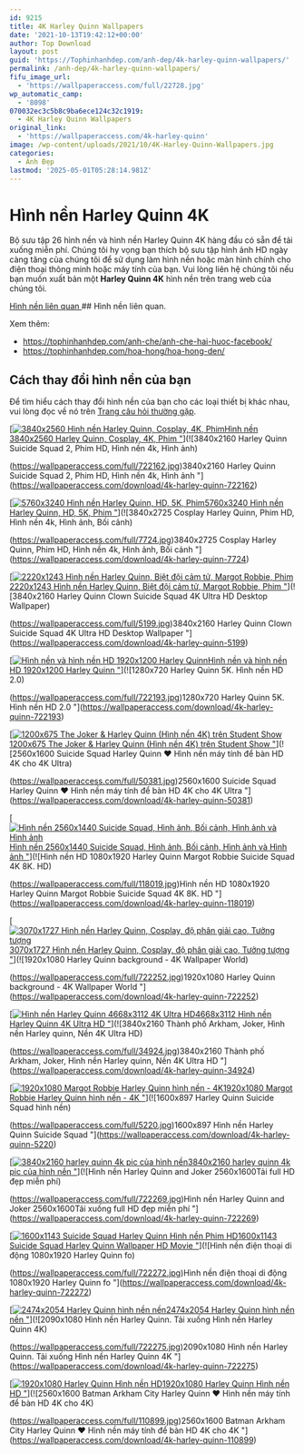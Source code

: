 ```yaml
---
id: 9215
title: 4K Harley Quinn Wallpapers
date: '2021-10-13T19:42:12+00:00'
author: Top Download
layout: post
guid: 'https://Tophinhanhdep.com/anh-dep/4k-harley-quinn-wallpapers/'
permalink: /anh-dep/4k-harley-quinn-wallpapers/
fifu_image_url:
  - 'https://wallpaperaccess.com/full/22728.jpg'
wp_automatic_camp:
  - '8098'
070032ec3c5b8c9ba6ece124c32c1919:
  - 4K Harley Quinn Wallpapers
original_link:
  - 'https://wallpaperaccess.com/4k-harley-quinn'
image: /wp-content/uploads/2021/10/4K-Harley-Quinn-Wallpapers.jpg
categories:
  - Ảnh Đẹp
lastmod: '2025-05-01T05:28:14.981Z'
---
```

# Hình nền Harley Quinn 4K

Bộ sưu tập 26 hình nền và hình nền Harley Quinn 4K hàng đầu có sẵn để tải xuống miễn phí. Chúng tôi hy vọng bạn thích bộ sưu tập hình ảnh HD ngày càng tăng của chúng tôi để sử dụng làm hình nền hoặc màn hình chính cho điện thoại thông minh hoặc máy tính của bạn. Vui lòng liên hệ chúng tôi nếu bạn muốn xuất bản một **Harley Quinn 4K** hình nền trên trang web của chúng tôi.

[Hình nền liên quan ](#related) ## Hình nền liên quan.

   
 Xem thêm:

   
- <https://tophinhanhdep.com/anh-che/anh-che-hai-huoc-facebook/>
- <https://tophinhanhdep.com/hoa-hong/hoa-hong-den/>

## Cách thay đổi hình nền của bạn

Để tìm hiểu cách thay đổi hình nền của bạn cho các loại thiết bị khác nhau, vui lòng đọc về nó trên [Trang câu hỏi thường gặp](https://tophinhanhdep.com/faq/).

  
[[![3840x2560 Hình nền Harley Quinn, Cosplay, 4K, Phim](https://wallpaperaccess.com/full/22728.jpg)Hình nền 3840x2560 Harley Quinn, Cosplay, 4K, Phim "](https://wallpaperaccess.com/download/4k-harley-quinn-22728)](![3840x2160 Harley Quinn Suicide Squad 2, Phim HD, Hình nền 4k, Hình ảnh)

(https://wallpaperaccess.com/full/722162.jpg)3840x2160 Harley Quinn Suicide Squad 2, Phim HD, Hình nền 4k, Hình ảnh "](https://wallpaperaccess.com/download/4k-harley-quinn-722162)

[[![5760x3240 Hình nền Harley Quinn, HD, 5K, Phim](https://wallpaperaccess.com/full/7685.jpg)5760x3240 Hình nền Harley Quinn, HD, 5K, Phim "](https://wallpaperaccess.com/download/4k-harley-quinn-7685)](![3840x2725 Cosplay Harley Quinn, Phim HD, Hình nền 4k, Hình ảnh, Bối cảnh)

(https://wallpaperaccess.com/full/7724.jpg)3840x2725 Cosplay Harley Quinn, Phim HD, Hình nền 4k, Hình ảnh, Bối cảnh "](https://wallpaperaccess.com/download/4k-harley-quinn-7724)

[[![2220x1243 Hình nền Harley Quinn, Biệt đội cảm tử, Margot Robbie, Phim](https://wallpaperaccess.com/full/5158.jpg)2220x1243 Hình nền Harley Quinn, Biệt đội cảm tử, Margot Robbie, Phim "](https://wallpaperaccess.com/download/4k-harley-quinn-5158)](![3840x2160 Harley Quinn Clown Suicide Squad 4K Ultra HD Desktop Wallpaper)

(https://wallpaperaccess.com/full/5199.jpg)3840x2160 Harley Quinn Clown Suicide Squad 4K Ultra HD Desktop Wallpaper "](https://wallpaperaccess.com/download/4k-harley-quinn-5199)

[[![Hình nền và hình nền HD 1920x1200 Harley Quinn](https://wallpaperaccess.com/full/5194.jpg)Hình nền và hình nền HD 1920x1200 Harley Quinn "](https://wallpaperaccess.com/download/4k-harley-quinn-5194)](![1280x720 Harley Quinn 5K.  Hình nền HD 2.0)

(https://wallpaperaccess.com/full/722193.jpg)1280x720 Harley Quinn 5K. Hình nền HD 2.0 "](https://wallpaperaccess.com/download/4k-harley-quinn-722193)

[[![1200x675 The Joker & Harley Quinn (Hình nền 4K) trên Student Show](https://wallpaperaccess.com/full/722206.jpg)1200x675 The Joker &amp; Harley Quinn (Hình nền 4K) trên Student Show "](https://wallpaperaccess.com/download/4k-harley-quinn-722206)](![2560x1600 Suicide Squad Harley Quinn ❤ Hình nền máy tính để bàn HD 4K cho 4K Ultra)

(https://wallpaperaccess.com/full/50381.jpg)2560x1600 Suicide Squad Harley Quinn ❤ Hình nền máy tính để bàn HD 4K cho 4K Ultra "](https://wallpaperaccess.com/download/4k-harley-quinn-50381)

[[![Hình nền 2560x1440 Suicide Squad, Hình ảnh, Bối cảnh, Hình ảnh và Hình ảnh](https://wallpaperaccess.com/full/433385.jpg)Hình nền 2560x1440 Suicide Squad, Hình ảnh, Bối cảnh, Hình ảnh và Hình ảnh "](https://wallpaperaccess.com/download/4k-harley-quinn-433385)](![Hình nền HD 1080x1920 Harley Quinn Margot Robbie Suicide Squad 4K 8K.  HD)

(https://wallpaperaccess.com/full/118019.jpg)Hình nền HD 1080x1920 Harley Quinn Margot Robbie Suicide Squad 4K 8K. HD "](https://wallpaperaccess.com/download/4k-harley-quinn-118019)

[[![3070x1727 Hình nền Harley Quinn, Cosplay, độ phân giải cao, Tưởng tượng](https://wallpaperaccess.com/full/256192.jpg)3070x1727 Hình nền Harley Quinn, Cosplay, độ phân giải cao, Tưởng tượng "](https://wallpaperaccess.com/download/4k-harley-quinn-256192)](![1920x1080 Harley Quinn background - 4K Wallpaper World)

(https://wallpaperaccess.com/full/722252.jpg)1920x1080 Harley Quinn background - 4K Wallpaper World "](https://wallpaperaccess.com/download/4k-harley-quinn-722252)

[[![Hình nền Harley Quinn 4668x3112 4K Ultra HD](https://wallpaperaccess.com/full/722256.jpg)4668x3112 Hình nền Harley Quinn 4K Ultra HD "](https://wallpaperaccess.com/download/4k-harley-quinn-722256)](![3840x2160 Thành phố Arkham, Joker, Hình nền Harley quinn, Nền 4K Ultra HD)

(https://wallpaperaccess.com/full/34924.jpg)3840x2160 Thành phố Arkham, Joker, Hình nền Harley quinn, Nền 4K Ultra HD "](https://wallpaperaccess.com/download/4k-harley-quinn-34924)

[[![1920x1080 Margot Robbie Harley Quinn hình nền - 4K](https://wallpaperaccess.com/full/722262.jpg)1920x1080 Margot Robbie Harley Quinn hình nền - 4K "](https://wallpaperaccess.com/download/4k-harley-quinn-722262)](![1600x897 Harley Quinn Suicide Squad hình nền)

(https://wallpaperaccess.com/full/5220.jpg)1600x897 Hình nền Harley Quinn Suicide Squad "](https://wallpaperaccess.com/download/4k-harley-quinn-5220)

[[![3840x2160 harley quinn 4k pic của hình nền](https://wallpaperaccess.com/full/722266.jpg)3840x2160 harley quinn 4k pic của hình nền "](https://wallpaperaccess.com/download/4k-harley-quinn-722266)](![Hình nền Harley Quinn and Joker 2560x1600Tải full HD đẹp miễn phí)

(https://wallpaperaccess.com/full/722269.jpg)Hình nền Harley Quinn and Joker 2560x1600Tải xuống full HD đẹp miễn phí "](https://wallpaperaccess.com/download/4k-harley-quinn-722269)

[[![1600x1143 Suicide Squad Harley Quinn Hình nền Phim HD](https://wallpaperaccess.com/full/722270.jpg)1600x1143 Suicide Squad Harley Quinn Wallpaper HD Movie "](https://wallpaperaccess.com/download/4k-harley-quinn-722270)](![Hình nền điện thoại di động 1080x1920 Harley Quinn fo)

(https://wallpaperaccess.com/full/722272.jpg)Hình nền điện thoại di động 1080x1920 Harley Quinn fo "](https://wallpaperaccess.com/download/4k-harley-quinn-722272)

[[![2474x2054 Harley Quinn hình nền nền](https://wallpaperaccess.com/full/722273.jpg)2474x2054 Harley Quinn hình nền nền "](https://wallpaperaccess.com/download/4k-harley-quinn-722273)](![2090x1080 Hình nền Harley Quinn.  Tải xuống Hình nền Harley Quinn 4K)

(https://wallpaperaccess.com/full/722275.jpg)2090x1080 Hình nền Harley Quinn. Tải xuống Hình nền Harley Quinn 4K "](https://wallpaperaccess.com/download/4k-harley-quinn-722275)

[[![1920x1080 Harley Quinn Hình nền HD](https://wallpaperaccess.com/full/722277.jpg)1920x1080 Harley Quinn Hình nền HD "](https://wallpaperaccess.com/download/4k-harley-quinn-722277)](![2560x1600 Batman Arkham City Harley Quinn ❤ Hình nền máy tính để bàn HD 4K cho 4K)

(https://wallpaperaccess.com/full/110899.jpg)2560x1600 Batman Arkham City Harley Quinn ❤ Hình nền máy tính để bàn HD 4K cho 4K "](https://wallpaperaccess.com/download/4k-harley-quinn-110899)
